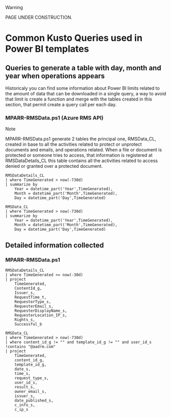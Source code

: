 > [!WARNING]
> PAGE UNDER CONSTRUCTION.

# Common Kusto Queries used in Power BI templates

## Queries to generate a table with day, month and year when operations appears
Historicaly you can find some information about Power BI limits related to the amount of data that can be downloaded in a single query, a way to avoid that limit is create a function and merge with the tables created in this section, that permit create a query call per each day.

### MPARR-RMSData.ps1 (Azure RMS API)
> [!NOTE]
> MPARR-RMSData.ps1 generate 2 tables the principal one, RMSData_CL, created in base to all the activities related to protect or unprotect documents and emails, and operations related. When a file or document is protected or someone tries to access, that information is registered at RMSDataDetails_CL this table contains all the activities related to access denied or granted over a protected document. 

```Kusto
RMSDataDetails_CL 
| where TimeGenerated > now(-730d)
| summarize by 
    Year = datetime_part('Year',TimeGenerated), 
    Month = datetime_part('Month',TimeGenerated),
    Day = datetime_part('Day',TimeGenerated)
```

```Kusto
RMSData_CL 
| where TimeGenerated > now(-730d)
| summarize by 
    Year = datetime_part('Year',TimeGenerated), 
    Month = datetime_part('Month',TimeGenerated),
    Day = datetime_part('Day',TimeGenerated)
``` 


## Detailed information collected

### MPARR-RMSData.ps1
```Kusto
RMSDataDetails_CL 
| where TimeGenerated >= now(-30d)
| project 
    TimeGenerated,
    ContentId_g,
    Issuer_s,
    RequestTime_t,
    RequesterType_s,
    RequesterEmail_s,
    RequesterDisplayName_s,
    RequesterLocation_IP_s,
    Rights_s,
    Successful_b
```

```Kusto
RMSData_CL 
| where TimeGenerated > now(-730d)
| where content_id_g != "" and template_id_g != "" and user_id_s !contains "@aadrm.com"
| project 
    TimeGenerated,
    content_id_g,
    template_id_g,
    date_s,
    time_s,
    request_type_s,
    user_id_s,
    result_s,
    owner_email_s,
    issuer_s,
    date_published_s,
    c_info_s,
    c_ip_s
```

